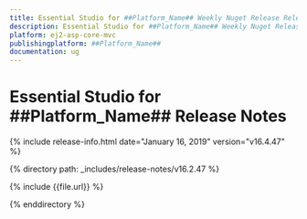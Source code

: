 ```yaml
---
title: Essential Studio for ##Platform_Name## Weekly Nuget Release Release Notes  
description: Essential Studio for ##Platform_Name## Weekly Nuget Release Release Notes  
platform: ej2-asp-core-mvc
publishingplatform: ##Platform_Name##
documentation: ug
---
```


# Essential Studio for  ##Platform_Name##  Release Notes  

{% include release-info.html date="January 16, 2019"   version="v16.4.47"  %} 

{% directory path: _includes/release-notes/v16.2.47 %}

{% include {{file.url}} %}

{% enddirectory %}
